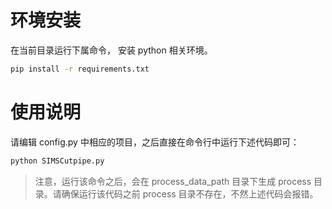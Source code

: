 # 环境安装

在当前目录运行下属命令， 安装 python 相关环境。
```sh
pip install -r requirements.txt
```

# 使用说明

请编辑 config.py 中相应的项目，之后直接在命令行中运行下述代码即可：

```sh
python SIMSCutpipe.py
```

> 注意，运行该命令之后，会在 process_data_path 目录下生成 process 目录。请确保运行该代码之前 process 目录不存在，不然上述代码会报错。
